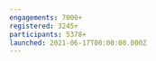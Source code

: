 ```yaml
---
engagements: 7000+
registered: 3245+
participants: 5378+
launched: 2021-06-17T00:00:00.000Z
---
```


